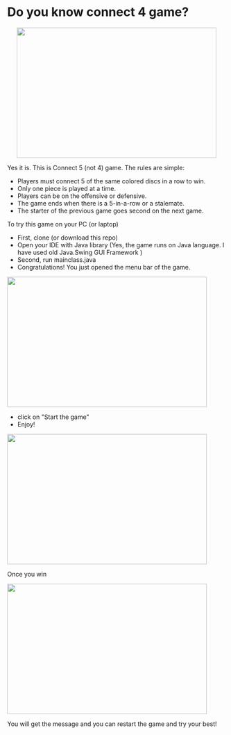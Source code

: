 # Do you know connect 4 game?

<p align="center">
  <img width="460" height="300" src =https://github.com/Khanspii/Connect5Game/blob/master/GitHubProjects/src/Readme%20Images/Connect_4_Board_and_Box.jpg/>
</p>
  
Yes it is. This is Connect 5 (not 4) game. 
The rules are simple:
* Players must connect 5 of the same colored discs in a row to win.
* Only one piece is played at a time.
* Players can be on the offensive or defensive.
* The game ends when there is a 5-in-a-row or a stalemate.
* The starter of the previous game goes second on the next game.

To try this game on your PC (or laptop)
* First, clone (or download this repo)
* Open your IDE with Java library (Yes, the game runs on Java language. I have used old Java.Swing GUI Framework )
* Second, run mainclass.java
* Congratulations! You just opened the menu bar of the game.

<img align = "center" width="460" height="300" src =https://github.com/Khanspii/Connect5Game/blob/master/GitHubProjects/src/Readme%20Images/Menu.PNG/>

* click on "Start the game"
* Enjoy!

<img align = "center" width="460" height="300" src =https://github.com/Khanspii/Connect5Game/blob/master/GitHubProjects/src/Readme%20Images/play.PNG>

Once you win

<img align = "center" width="460" height="300" src =https://github.com/Khanspii/Connect5Game/blob/master/GitHubProjects/src/Readme%20Images/Won.PNG>

You will get the message and you can restart the game and try your best!
